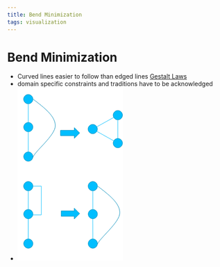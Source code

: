 ```yaml
---
title: Bend Minimization
tags: visualization
---
```


# Bend Minimization
- Curved lines easier to follow than edged lines  [Gestalt Laws](Gestalt%20Laws.md)
- domain specific constraints and traditions have to be acknowledged
- ![im](assets/Pasted%20Image%2020220418123038.png)
































































































